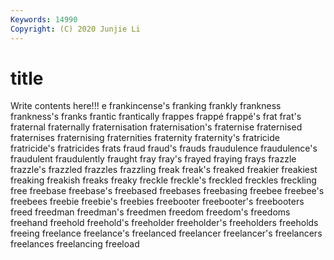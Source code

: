 ```yaml
---
Keywords: 14990
Copyright: (C) 2020 Junjie Li
---
```


# title

Write contents here!!!
e 
frankincense's 
franking 
frankly 
frankness 
frankness's 
franks 
frantic 
frantically
frappes 
frappé 
frappé's 
frat 
frat's 
fraternal 
fraternally 
fraternisation 
fraternisation's 
fraternise
fraternised 
fraternises 
fraternising 
fraternities 
fraternity 
fraternity's 
fratricide 
fratricide's 
fratricides 
frats
fraud 
fraud's 
frauds 
fraudulence 
fraudulence's 
fraudulent 
fraudulently 
fraught 
fray 
fray's
frayed 
fraying 
frays 
frazzle 
frazzle's 
frazzled 
frazzles 
frazzling 
freak 
freak's
freaked 
freakier 
freakiest 
freaking 
freakish 
freaks 
freaky 
freckle 
freckle's 
freckled
freckles 
freckling 
free 
freebase 
freebase's 
freebased 
freebases 
freebasing 
freebee 
freebee's
freebees 
freebie 
freebie's 
freebies 
freebooter 
freebooter's 
freebooters 
freed 
freedman 
freedman's
freedmen 
freedom 
freedom's 
freedoms 
freehand 
freehold 
freehold's 
freeholder 
freeholder's 
freeholders
freeholds 
freeing 
freelance 
freelance's 
freelanced 
freelancer 
freelancer's 
freelancers 
freelances 
freelancing
freeload 

